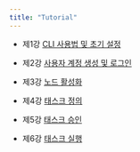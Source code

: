 ```yaml
---
title: "Tutorial"
---
```


- 제1강 [CLI 사용법 및 초기 설정](QuickTutorial1.md)

- 제2강 [사용자 계정 생성 및 로그인](QuickTutorial2.md)

- 제3강 [노드 활성화](QuickTutorial3.md)

- 제4강 [태스크 정의](QuickTutorial4.md)

- 제5강 [태스크 승인](QuickTutorial5.md)

- 제6강 [태스크 실행](QuickTutorial6.md)
